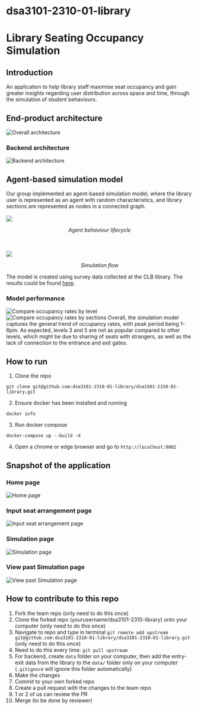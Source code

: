 # dsa3101-2310-01-library

# Library Seating Occupancy Simulation

## Introduction
An application to help library staff maximise seat occupancy and gain greater insights regarding user distribution across space and time, through the simulation of student behaviours.

## End-product architecture
![Overall architecture](frontend/assets/model-architecture.png)
### Backend architecture
![Backend architecture](frontend/assets/backend-architecture.png)

## Agent-based simulation model
Our group implemented an agent-based simulation model, where the library user is represented as an agent with random characteristics, and library sections are represented as nodes in a connected graph.
<br><br/>
![](frontend/assets/agent-lifecycle.png)
*<p style="text-align: center;">Agent behaviour lifecycle</p>*

<br><br/>
![](frontend/assets/simulation-flow.png)
*<p style="text-align: center;">Simulation flow</p>*
The model is created using survey data collected at the CLB library. The results could be found [here](https://docs.google.com/spreadsheets/d/1pkddLT0OnSZLDj2f-nxnOB72zRGDc_uW1BvoUZT0_yI/edit?usp=sharing).
### Model performance
![Compare occupancy rates by level](frontend/assets/by_level.png)
![Compare occupancy rates by sections](frontend/assets/by_sections.png)
Overall, the simulation model captures the general trend of occupancy rates, with peak period being 1-6pm. As expected, levels 3 and 5 are not as popular compared to other levels, which might be due to sharing of seats with strangers, as well as the lack of connection to the entrance and exit gates.




## How to run
1. Clone the repo
```
git clone git@github.com:dsa3101-2310-01-library/dsa3101-2310-01-library.git
```
2. Ensure docker has been installed and running
```
docker info
```
3. Run docker compose
```
docker-compose up --build -d
```
4. Open a chrome or edge browser and go to `http://localhost:9002`

## Snapshot of the application
### Home page
![Home page](frontend/assets/home.png)
### Input seat arrangement page
![Input seat arrangement page](frontend/assets/input.png)
### Simulation page
![Simulation page](frontend/assets/sim.png)
### View past Simulation page
![View past Simulation page](frontend/assets/past_sim.png)

## How to contribute to this repo
1. Fork the team repo (only need to do this once)
2. Clone the forked repo (yourusername/dsa3101-2310-library) onto your computer (only need to do this once)
3. Navigate to repo and type in terminal `git remote add upstream git@github.com:dsa3101-2310-01-library/dsa3101-2310-01-library.git` (only need to do this once)
4. Need to do this every time: `git pull upstream`
5. For backend, create `data` folder on your computer, then add the entry-exit data from the library to the `data/` folder only on your computer (`.gitignore` will ignore this folder automatically)
6. Make the changes
7. Commit to your own forked repo
8. Create a pull request with the changes to the team repo
9. 1 or 2 of us can review the PR
10. Merge (to be done by reviewer)
